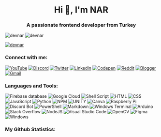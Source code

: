 <h1 align="center">Hi 👋, I'm NAR</h1>
<h3 align="center">A passionate frontend developer from Turkey</h3>

<p><img src="https://komarev.com/ghpvc/?username=devnar&label=Profile%20views&color=23b5b5&style=flat" alt="devnar" />
<img src="https://img.shields.io/badge/Most_Used_Languages-HTML-orange?style=flat" alt="devnar" /></p>

<p><a href="https://github.com/ryo-ma/github-profile-trophy"><img src="https://github-profile-trophy.vercel.app/?username=devnar&row=1&theme=discord&no-frame=true&no-bg=true" alt="devnar" /></a></p>

<h3>Connect with me:</h3>
<p>
    <a href="https://youtube.com/@_devnar"><img src="https://img.shields.io/badge/&#818;devnar-FF0000.svg?style=flat-square&logo=YouTube&logoColor=white" alt="YouTube" /></a>
    <a href="https://discord.gg/7ANkUb8Dyu"><img src="https://img.shields.io/badge/NAR support-7289DA.svg?style=flat-square&logo=discord&logoColor=white" alt="Discord" /></a>
    <a href="https://x.com/_devnar"><img src="https://img.shields.io/badge/&#818;devnar-000.svg?style=flat-square&logo=X&logoColor=white" alt="Twitter" /></a>
    <a href="https://linkedin.com/in/devnar"><img src="https://img.shields.io/badge/devnar-%230077B5.svg?style=flat-square&logo=linkedin&logoColor=white" alt="LinkedIn" /></a>
    <a href="https://codepen.io/_devnar"><img src="https://img.shields.io/badge/&#818;devnar-000.svg?style=flat-square&logo=Codepen&logoColor=white" alt="Codepen" /></a>
    <a href="https://reddit.com/user/_devnar/"><img src="https://img.shields.io/badge/&#818;&#818;devnar-FF4500.svg?style=flat-square&logo=Reddit&logoColor=white" alt="Reddit" /></a>
    <a href="https://narlog.blogspot.com/"><img src="https://img.shields.io/badge/narlog-FF5722?style=flat-square&logo=blogger&logoColor=white" alt="Blogger"></a>
    <a href="mailto:devnar@duck.com"><img src="https://img.shields.io/badge/devnar@duck.com-D14836?style=flat-square&logo=gmail&logoColor=white" alt="Gmail"></a>
</p>

<h3>Languages and Tools:</h3>
<p></p>
<p>
    <img src="https://img.shields.io/badge/firebase%20DataBase-F38020?style=for-the-badge&logo=firebase&logoColor=white" alt="Firebase database" />
    <img src="https://img.shields.io/badge/Google%20Cloud-%234285F4.svg?style=for-the-badge&logo=google-cloud&logoColor=white" alt="Google Cloud" />
    <img src="https://img.shields.io/badge/shell_script-%23121011.svg?style=for-the-badge&logo=gnu-bash&logoColor=white" alt="Shell Script" />
    <img src="https://img.shields.io/badge/HTML-%23323330.svg?style=for-the-badge&logo=html5&logoColor=f16529" alt="HTML" />
    <img src="https://img.shields.io/badge/CSS-%23323330.svg?style=for-the-badge&logo=css3&logoColor=33a9dc" alt="CSS" />
    <img src="https://img.shields.io/badge/javascript-%23323330.svg?style=for-the-badge&logo=javascript&logoColor=%23F7DF1E" alt="JavaScript" />
    <img src="https://img.shields.io/badge/python-3670A0?style=for-the-badge&logo=python&logoColor=ffdd54" alt="Python" /> <img src="https://img.shields.io/badge/NPM-%23000000.svg?style=for-the-badge&logo=npm&logoColor=white" alt="NPM" />
    <img src="https://img.shields.io/badge/Unity-%2320232a.svg?style=for-the-badge&logo=unity&logoColor=white" alt="UNITY" />
    <img src="https://img.shields.io/badge/Canva-%2300C4CC.svg?style=for-the-badge&logo=Canva&logoColor=white" alt="Canva" />
    <img src="https://img.shields.io/badge/-RaspberryPi-C51A4A?style=for-the-badge&logo=Raspberry-Pi" alt="Raspberry Pi" />
    <img src="https://img.shields.io/badge/Bot-%235835CC.svg?style=for-the-badge&logo=discord&logoColor=white" alt="Discord Bot" />
    <img src="https://img.shields.io/badge/PowerShell-%23000.svg?style=for-the-badge&logo=powershell&logoColor=white" alt="PowerShell" />
    <img src="https://img.shields.io/badge/markdown-%23000000.svg?style=for-the-badge&logo=markdown&logoColor=white" alt="Markdown" />
    <img src="https://img.shields.io/badge/Windows%20Terminal-%234D4D4D.svg?style=for-the-badge&logo=windows-terminal&logoColor=white" alt="Windows Terminal" />
    <img src="https://img.shields.io/badge/Arduino-199a9f?style=for-the-badge&logo=Arduino&logoColor=white" alt="Arduino" />
    <img src="https://img.shields.io/badge/-Stackoverflow-FE7A16?style=for-the-badge&logo=stack-overflow&logoColor=white" alt="Stack Overflow" />
    <img src="https://img.shields.io/badge/node.js-6DA55F?style=for-the-badge&logo=node.js&logoColor=white" alt="NodeJS" />
    <img src="https://img.shields.io/badge/Visual%20Studio%20Code-0078d7.svg?style=for-the-badge&logo=visual-studio-code&logoColor=white" alt="Visual Studio Code" />
    <img src="https://img.shields.io/badge/opencv-%23white.svg?style=for-the-badge&logo=opencv&logoColor=white" alt="OpenCV">
    <img src="https://img.shields.io/badge/figma-%23F24E1E.svg?style=for-the-badge&logo=figma&logoColor=white" alt="Figma">
    <img src="https://img.shields.io/badge/Windows-0078D6?style=for-the-badge&logo=windows&logoColor=white" alt="Windows" />
</p>

<h3>My Github Statistics:</h3>
<img src="https://github-readme-streak-stats.herokuapp.com?user=devnar&theme=dark&hide_border=true&border_radius=10&locale=tr" alt=""><br /><br />
